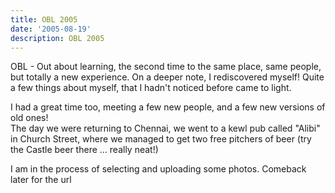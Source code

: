 ```yaml
---
title: OBL 2005
date: '2005-08-19'
description: OBL 2005
---
```


OBL - Out about learning, the second time to the same place, same people, but totally a new experience. On a deeper note, I rediscovered myself! Quite a few things about myself, that I hadn't noticed before came to light.

I had a great time too, meeting a few new people, and a few new versions of old ones!  
The day we were returning to Chennai, we went to a kewl pub called "Alibi" in Church Street, where we managed to get two free pitchers of beer (try the Castle beer there ... really neat!)

I am in the process of selecting and uploading some photos. Comeback later for the url